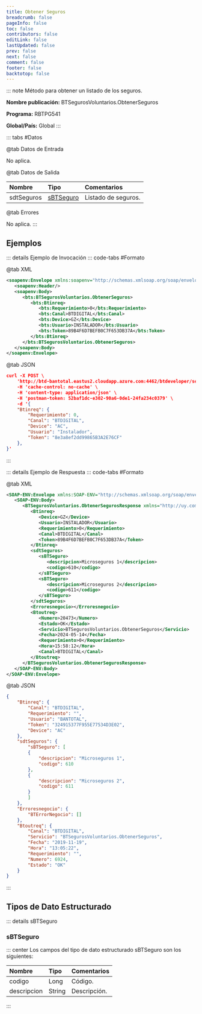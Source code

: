 ```yaml
---
title: Obtener Seguros
breadcrumb: false
pageInfo: false
toc: false
contributors: false
editLink: false
lastUpdated: false
prev: false
next: false
comment: false
footer: false
backtotop: false
---
```


<!-- ABRE LOS DATOS DEL MÉTODO -->
::: note Método para obtener un listado de los seguros.

**Nombre publicación:** BTSegurosVoluntarios.ObtenerSeguros

**Programa:** RBTPG541

**Global/País:** Global
:::
<!-- CIERRA LOS DATOS DEL MÉTODO -->

<!-- ABRE LA TABLA DE DATOS -->
::: tabs #Datos

@tab Datos de Entrada

No aplica.

@tab Datos de Salida

Nombre | Tipo | Comentarios
:--------- | :----------- | :-----------
sdtSeguros | [sBTSeguro](#sbtseguro) | Listado de seguros.

@tab Errores

No aplica.
:::
<!-- CIERRA LA TABLA DE DATOS -->

## **Ejemplos**

<!-- ABRE EJEMPLO DE INVOCACIÓN -->
::: details Ejemplo de Invocación
::: code-tabs #Formato

@tab XML
```xml
<soapenv:Envelope xmlns:soapenv="http://schemas.xmlsoap.org/soap/envelope/" xmlns:bts="http://uy.com.dlya.bantotal/BTSOA/">
   <soapenv:Header/>
   <soapenv:Body>
      <bts:BTSegurosVoluntarios.ObtenerSeguros>
         <bts:Btinreq>
            <bts:Requerimiento>0</bts:Requerimiento>
            <bts:Canal>BTDIGITAL</bts:Canal>
            <bts:Device>GZ</bts:Device>
            <bts:Usuario>INSTALADOR</bts:Usuario>
            <bts:Token>89B4F6D7BEFB0C7F653DB37A</bts:Token>
         </bts:Btinreq>
      </bts:BTSegurosVoluntarios.ObtenerSeguros>
   </soapenv:Body>
</soapenv:Envelope>
```

@tab JSON
```json
curl -X POST \
    'http://btd-bantotal.eastus2.cloudapp.azure.com:4462/btdeveloper/servlet/com.dlya.bantotal.odwsbt_BTSegurosVoluntarios?ObtenerSeguros' \
    -H 'cache-control: no-cache' \
    -H 'content-type: application/json' \
    -H 'postman-token: 52baf1dc-e302-90a6-0de1-24fa234c0379' \
    -d '{
    "Btinreq": {
        "Requerimiento": 0,
        "Canal": "BTDIGITAL",
        "Device": "AC",
        "Usuario": "Instalador",
        "Token": "8e3a8ef2dd99865B3A2E76CF"
    },
}'
```
:::
<!-- CIERRA EJEMPLO DE INVOCACIÓN -->

<!-- ABRE EJEMPLO DE RESPUESTA -->
::: details Ejemplo de Respuesta
::: code-tabs #Formato

@tab XML
```xml
<SOAP-ENV:Envelope xmlns:SOAP-ENV="http://schemas.xmlsoap.org/soap/envelope/" xmlns:xsd="http://www.w3.org/2001/XMLSchema" xmlns:SOAP-ENC="http://schemas.xmlsoap.org/soap/encoding/" xmlns:xsi="http://www.w3.org/2001/XMLSchema-instance">
   <SOAP-ENV:Body>
      <BTSegurosVoluntarios.ObtenerSegurosResponse xmlns="http://uy.com.dlya.bantotal/BTSOA/">
         <Btinreq>
            <Device>GZ</Device>
            <Usuario>INSTALADOR</Usuario>
            <Requerimiento>0</Requerimiento>
            <Canal>BTDIGITAL</Canal>
            <Token>89B4F6D7BEFB0C7F653DB37A</Token>
         </Btinreq>
         <sdtSeguros>
            <sBTSeguro>
               <descripcion>Microseguros 1</descripcion>
               <codigo>610</codigo>
            </sBTSeguro>
            <sBTSeguro>
               <descripcion>Microseguros 2</descripcion>
               <codigo>611</codigo>
            </sBTSeguro>
         </sdtSeguros>
         <Erroresnegocio></Erroresnegocio>
         <Btoutreq>
            <Numero>20473</Numero>
            <Estado>OK</Estado>
            <Servicio>BTSegurosVoluntarios.ObtenerSeguros</Servicio>
            <Fecha>2024-05-14</Fecha>
            <Requerimiento>0</Requerimiento>
            <Hora>15:58:12</Hora>
            <Canal>BTDIGITAL</Canal>
         </Btoutreq>
      </BTSegurosVoluntarios.ObtenerSegurosResponse>
   </SOAP-ENV:Body>
</SOAP-ENV:Envelope>
```

@tab JSON
```json
{
    "Btinreq": {
        "Canal": "BTDIGITAL",
        "Requerimiento": "",
        "Usuario": "BANTOTAL",
        "Token": "324915377F955E77534D3E02",
        "Device": "AC"
    },
    "sdtSeguros": {
        "sBTSeguro": [
        {
            "descripcion": "Microseguros 1",
            "codigo": 610
        },
        {
            "descripcion": "Microseguros 2",
            "codigo": 611
        }
        ]
    },
    "Erroresnegocio": {
        "BTErrorNegocio": []
    },
    "Btoutreq": {
        "Canal": "BTDIGITAL",
        "Servicio": "BTSegurosVoluntarios.ObtenerSeguros",
        "Fecha": "2019-11-19",
        "Hora": "13:05:22",
        "Requerimiento": "",
        "Numero": 6924,
        "Estado": "OK"
    }
}
```
:::
<!-- CIERRA EJEMPLO DE RESPUESTA -->

## **Tipos de Dato Estructurado**

<!-- ABRE SDT -->

::: details sBTSeguro  

### sBTSeguro

::: center 
Los campos del tipo de dato estructurado sBTSeguro son los siguientes: 

Nombre | Tipo | Comentarios 
:--------- | :----------- | :-----------
codigo | Long | Código.
descripcion | String | Descripción.
:::
<!-- CIERRA SDT -->